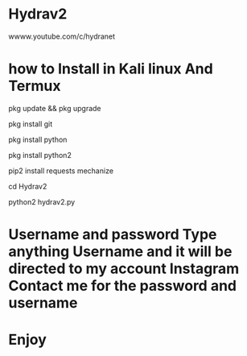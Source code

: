 # Hydrav2

wwww.youtube.com/c/hydranet

# how to Install in Kali linux And Termux 

pkg update && pkg upgrade


pkg install git

pkg install python

pkg install python2 

pip2 install requests mechanize

cd Hydrav2

python2 hydrav2.py


# Username and password Type anything Username and it will be directed to my account Instagram Contact me for the password and username

# Enjoy
